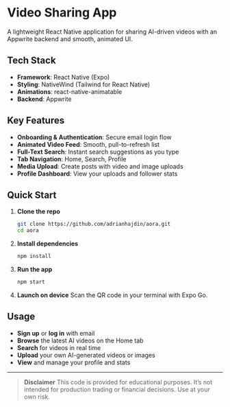 
# Video Sharing App

A lightweight React Native application for sharing AI-driven videos with an Appwrite backend and smooth, animated UI.

## Tech Stack

- **Framework**: React Native (Expo)  
- **Styling**: NativeWind (Tailwind for React Native)  
- **Animations**: react-native-animatable  
- **Backend**: Appwrite  

## Key Features

- **Onboarding & Authentication**: Secure email login flow  
- **Animated Video Feed**: Smooth, pull-to-refresh list  
- **Full-Text Search**: Instant search suggestions as you type  
- **Tab Navigation**: Home, Search, Profile  
- **Media Upload**: Create posts with video and image uploads  
- **Profile Dashboard**: View your uploads and follower stats  

## Quick Start

1. **Clone the repo**  
   ```bash
   git clone https://github.com/adrianhajdin/aora.git
   cd aora


2. **Install dependencies**

   ```bash
   npm install
   ```

3. **Run the app**

   ```bash
   npm start
   ```

4. **Launch on device**
   Scan the QR code in your terminal with Expo Go.

## Usage

* **Sign up** or **log in** with email
* **Browse** the latest AI videos on the Home tab
* **Search** for videos in real time
* **Upload** your own AI-generated videos or images
* **View** and manage your profile and stats

---

> **Disclaimer**
> This code is provided for educational purposes. It’s not intended for production trading or financial decisions. Use at your own risk.

```
```
